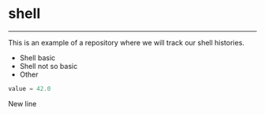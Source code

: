 # shell
-------
This is an example of a repository where we will track our shell histories.

* Shell basic
* Shell not so basic
* Other
```python
value = 42.0
```
New line

